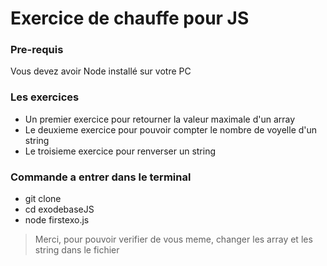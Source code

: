 # Exercice de chauffe pour JS

### Pre-requis
Vous devez avoir Node installé sur votre PC

### Les exercices
-  Un premier exercice pour retourner la valeur maximale d'un array
-  Le deuxieme exercice pour pouvoir compter le nombre de voyelle d'un string
- Le troisieme exercice pour renverser un string

### Commande a entrer dans le terminal
- git clone 
- cd exodebaseJS
- node firstexo.js

> Merci, pour pouvoir verifier de vous meme, changer les array et les string dans le fichier
